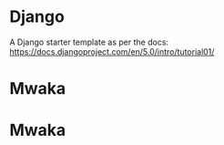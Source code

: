 # Django

A Django starter template as per the docs: https://docs.djangoproject.com/en/5.0/intro/tutorial01/

# Mwaka
# Mwaka
